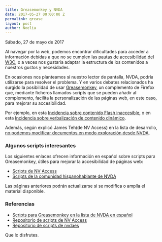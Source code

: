 ```yaml
---
title: Greasemonkey y NVDA
date: 2017-05-27 00:00:00 Z
permalink: grease
layout: post
author: Noelia
---
```


<footer>Sábado, 27 de mayo de 2017</footer>

Al navegar por la web, podemos encontrar dificultades para acceder a información debidas a que no se cumplen las [pautas de accesibilidad del W3C](http://www.sidar.org/traducciones/wcag20/es/), o a veces nos gustaría adaptar la estructura de los contenidos a nuestros gustos y necesidades.

En ocasiones nos planteamos si nuestro lector de pantalla, NVDA, podría utilizarse para resolver el problema. Y en varios debates relacionados ha surgido la posibilidad de usar [Greasemonkey](https://addons.mozilla.org/es/firefox/addon/greasemonkey/), un complemento de Firefox que, mediante ficheros llamados scripts que se pueden añadir al complemento, facilita la personalización de las páginas web, en este caso, para mejorar su accesibilidad.

Por ejemplo, en esta [Incidencia sobre contenido Flash inaccesible](https://github.com/nvaccess/nvda/issues/750), o en esta [Incidencia sobre verbalización de contenido dinámico](https://github.com/nvaccess/nvda/issues/2934).

Además, según explicó James Teh(de NV Access) en la lista de desarrollo, [no podemos modificar documentos en modo exploración desde NVDA](http://nabble.nvda-project.org/How-can-invisible-objects-be-hidden-in-Azardi-td40083.html).

### Algunos scripts interesantes

Los siguientes enlaces ofrecen información en español sobre scripts para Greasemonkey, útiles para mejorar la accesibilidad de páginas web:

- [Scripts de NV Access](https://nvdaes.github.io/axSGrease)
- [Scripts de la comunidad hispanohablante de NVDA](https://nvdaes.github.io/esAxSGrease)

Las páginas anteriores podrán actualizarse si se modifica o amplía el material disponible.

### Referencias

- [Scripts para Greasemonkey en la lista de NVDA en español](https://es.groups.yahoo.com/neo/groups/nvdaespanol/conversations/topics/27910;_ylc=X3oDMTM3MHFsdmUxBF9TAzk3NDkwNDYzBGdycElkAzU1MTg2NzQxBGdycHNwSWQDMTY2MDM5NjA5NQRtc2dJZAMyODc4NARzZWMDZnRyBHNsawN2dHBjBHN0aW1lAzE0OTU1NDIxOTUEdHBjSWQDMjc5MTA-)
- [Repositorio de scripts de NV Access](https://github.com/nvaccess/axSGrease)
- [Repositorio de scripts de nvdaes](https://github.com/nvdaes/esAxSGrease)

Que lo disfrutes.
